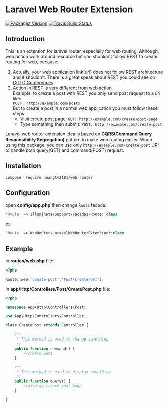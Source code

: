# Laravel Web Router Extension

[![Packagist Version](https://img.shields.io/packagist/vpre/hoangtv2101/web-router.svg)](https://packagist.org/packages/hoangtv2101/web-router)
[![Travis Build Status](https://img.shields.io/travis/hoangtv2101/laravel-web-router.svg)](https://travis-ci.org/hoangtv2101/laravel-web-router)

## Introduction
This is an extention for laravel router, especially for web routing. Although, web action work around resource but you shouldn't follow REST to create
routing for web, because:

 1. Actually, your web application link(uri) does not follow REST architecture and it shouldn't.
There is a great speak about REST you could see on [GOTO Conferences](https://www.youtube.com/watch?v=pspy1H6A3FM).
 2. Action in REST is very different from web action.  
 Example: to create a post with REST you only send post request to a uri like:  
 ```POST: http://example.com/posts```  
 But to create a post in a normal web application you must follow these steps:  
     - Visit create post page: ```GET: http://example.com/create-post-page```  
     - Type something then submit: ```POST: http://example.com/create-post```  

Laravel web router extension idea is based on **CQRS(Command Query Responsibility Segregation)** pattern to make web routing easier. When using
this package, you can use only ```http://example.com/create-post``` URI to handle both query(GET) and command(POST) request.  

## Installation
```
composer require hoangtv2101/web-router
```

## Configuration  
open **config/app.php** then change ```Route``` facade:  
```php 
'Route' => Illuminate\Support\Facades\Route::class
```  
to:  
```php
'Route' => WebRouter\LaravelWebRouterExtension::class
```

## Example
In **routes/web.php** file:  
```php 
<?php

Route::web('create-post','Post\CreatePost');
```  
In **app/Http/Controllers/Post/CreatePost.php** file:

```php 
<?php  

namespace App\Http\Controllers\Post;  

use App\Http\Controllers\Controller;  

class CreatePost extends Controller {  

    /**
     * This method is used to change something
     */
    public function command() {
        //create post
    }  
    
    /**
     * This method is used to display something
     */
    public function query() {
        //display create post page
    }
    
}
```
